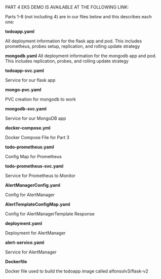 PART 4 EKS DEMO IS AVAILABLE AT THE FOLLOWING LINK: 



Parts 1-8 (not including 4) are in our files below and this describes each one:

**todoapp.yaml**

All deployment information for the flask app and pod. This includes prometheus, probes setup, replication, and rolling update strategy

**mongodb.yaml**
All deployment information for the mongodb app and pod. This includes replication, probes, and rolling update strategy

**todoapp-svc.yaml**

Service for our flask app

**mongo-pvc.yaml**

PVC creation for mongodb to work

**mongodb-svc.yaml**

Service for our MongoDB app

**docker-compose.yml**

Docker Compose File for Part 3

**todo-prometheus.yaml**

Config Map for Prometheus

**todo-prometheus-svc.yaml**

Service for Prometheus to Monitor

**AlertManagerConfig.yaml**

Config for AlertManager


**AlertTemplateConfigMap.yaml**

Config for AlertManagerTemplate Response

**deployment.yaml**

Deployment for AlertManager


**alert-service.yaml**

Service for AlertManager


**Dockerfile**

Docker file used to build the todoapp image called alfonsolv3/flask-v2





